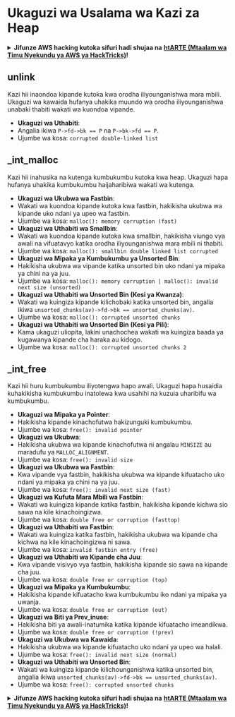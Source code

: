 # Ukaguzi wa Usalama wa Kazi za Heap

<details>

<summary><strong>Jifunze AWS hacking kutoka sifuri hadi shujaa na</strong> <a href="https://training.hacktricks.xyz/courses/arte"><strong>htARTE (Mtaalam wa Timu Nyekundu ya AWS ya HackTricks)</strong></a><strong>!</strong></summary>

Njia nyingine za kusaidia HackTricks:

* Ikiwa unataka kuona **kampuni yako ikitangazwa kwenye HackTricks** au **kupakua HackTricks kwa PDF** Angalia [**MIKAKATI YA USAJILI**](https://github.com/sponsors/carlospolop)!
* Pata [**bidhaa rasmi za PEASS & HackTricks**](https://peass.creator-spring.com)
* Gundua [**Familia ya PEASS**](https://opensea.io/collection/the-peass-family), mkusanyiko wetu wa kipekee wa [**NFTs**](https://opensea.io/collection/the-peass-family)
* **Jiunge na** 💬 [**Kikundi cha Discord**](https://discord.gg/hRep4RUj7f) au kikundi cha [**telegram**](https://t.me/peass) au **tufuate** kwenye **Twitter** 🐦 [**@hacktricks\_live**](https://twitter.com/hacktricks\_live)**.**
* **Shiriki mbinu zako za kuhack kwa kuwasilisha PRs kwa** [**HackTricks**](https://github.com/carlospolop/hacktricks) na [**HackTricks Cloud**](https://github.com/carlospolop/hacktricks-cloud) repos za github.

</details>

## unlink

Kazi hii inaondoa kipande kutoka kwa orodha iliyounganishwa mara mbili. Ukaguzi wa kawaida hufanya uhakika muundo wa orodha iliyounganishwa unabaki thabiti wakati wa kuondoa vipande.

* **Ukaguzi wa Uthabiti**:
* Angalia ikiwa `P->fd->bk == P` na `P->bk->fd == P`.
* Ujumbe wa kosa: `corrupted double-linked list`

## \_int\_malloc

Kazi hii inahusika na kutenga kumbukumbu kutoka kwa heap. Ukaguzi hapa hufanya uhakika kumbukumbu haijaharibiwa wakati wa kutenga.

* **Ukaguzi wa Ukubwa wa Fastbin**:
* Wakati wa kuondoa kipande kutoka kwa fastbin, hakikisha ukubwa wa kipande uko ndani ya upeo wa fastbin.
* Ujumbe wa kosa: `malloc(): memory corruption (fast)`
* **Ukaguzi wa Uthabiti wa Smallbin**:
* Wakati wa kuondoa kipande kutoka kwa smallbin, hakikisha viungo vya awali na vifuatavyo katika orodha iliyounganishwa mara mbili ni thabiti.
* Ujumbe wa kosa: `malloc(): smallbin double linked list corrupted`
* **Ukaguzi wa Mipaka ya Kumbukumbu ya Unsorted Bin**:
* Hakikisha ukubwa wa vipande katika unsorted bin uko ndani ya mipaka ya chini na ya juu.
* Ujumbe wa kosa: `malloc(): memory corruption | malloc(): invalid next size (unsorted)`
* **Ukaguzi wa Uthabiti wa Unsorted Bin (Kesi ya Kwanza)**:
* Wakati wa kuingiza kipande kilichobaki katika unsorted bin, angalia ikiwa `unsorted_chunks(av)->fd->bk == unsorted_chunks(av)`.
* Ujumbe wa kosa: `malloc(): corrupted unsorted chunks`
* **Ukaguzi wa Uthabiti wa Unsorted Bin (Kesi ya Pili)**:
* Kama ukaguzi uliopita, lakini unachochea wakati wa kuingiza baada ya kugawanya kipande cha haraka au kidogo.
* Ujumbe wa kosa: `malloc(): corrupted unsorted chunks 2`

## \_int\_free

Kazi hii huru kumbukumbu iliyotengwa hapo awali. Ukaguzi hapa husaidia kuhakikisha kumbukumbu inatolewa kwa usahihi na kuzuia uharibifu wa kumbukumbu.

* **Ukaguzi wa Mipaka ya Pointer**:
* Hakikisha kipande kinachofutwa hakizunguki kumbukumbu.
* Ujumbe wa kosa: `free(): invalid pointer`
* **Ukaguzi wa Ukubwa**:
* Hakikisha ukubwa wa kipande kinachofutwa ni angalau `MINSIZE` au maradufu ya `MALLOC_ALIGNMENT`.
* Ujumbe wa kosa: `free(): invalid size`
* **Ukaguzi wa Ukubwa wa Fastbin**:
* Kwa vipande vya fastbin, hakikisha ukubwa wa kipande kifuatacho uko ndani ya mipaka ya chini na ya juu.
* Ujumbe wa kosa: `free(): invalid next size (fast)`
* **Ukaguzi wa Kufuta Mara Mbili wa Fastbin**:
* Wakati wa kuingiza kipande katika fastbin, hakikisha kipande kichwa sio sawa na kile kinachoingizwa.
* Ujumbe wa kosa: `double free or corruption (fasttop)`
* **Ukaguzi wa Uthabiti wa Fastbin**:
* Wakati wa kuingiza katika fastbin, hakikisha ukubwa wa kipande cha kichwa na kile kinachoingizwa ni sawa.
* Ujumbe wa kosa: `invalid fastbin entry (free)`
* **Ukaguzi wa Uthabiti wa Kipande cha Juu**:
* Kwa vipande visivyo vya fastbin, hakikisha kipande sio sawa na kipande cha juu.
* Ujumbe wa kosa: `double free or corruption (top)`
* **Ukaguzi wa Mipaka ya Kumbukumbu**:
* Hakikisha kipande kifuatacho kwa kumbukumbu iko ndani ya mipaka ya uwanja.
* Ujumbe wa kosa: `double free or corruption (out)`
* **Ukaguzi wa Biti ya Prev\_inuse**:
* Hakikisha biti ya awali-inatumika katika kipande kifuatacho imeandikwa.
* Ujumbe wa kosa: `double free or corruption (!prev)`
* **Ukaguzi wa Ukubwa wa Kawaida**:
* Hakikisha ukubwa wa kipande kifuatacho uko ndani ya upeo wa halali.
* Ujumbe wa kosa: `free(): invalid next size (normal)`
* **Ukaguzi wa Uthabiti wa Unsorted Bin**:
* Wakati wa kuingiza kipande kilichounganishwa katika unsorted bin, angalia ikiwa `unsorted_chunks(av)->fd->bk == unsorted_chunks(av)`.
* Ujumbe wa kosa: `free(): corrupted unsorted chunks`

<details>

<summary><strong>Jifunze AWS hacking kutoka sifuri hadi shujaa na</strong> <a href="https://training.hacktricks.xyz/courses/arte"><strong>htARTE (Mtaalam wa Timu Nyekundu ya AWS ya HackTricks)</strong></a><strong>!</strong></summary>

Njia nyingine za kusaidia HackTricks:

* Ikiwa unataka kuona **kampuni yako ikitangazwa kwenye HackTricks** au **kupakua HackTricks kwa PDF** Angalia [**MIKAKATI YA USAJILI**](https://github.com/sponsors/carlospolop)!
* Pata [**bidhaa rasmi za PEASS & HackTricks**](https://peass.creator-spring.com)
* Gundua [**Familia ya PEASS**](https://opensea.io/collection/the-peass-family), mkusanyiko wetu wa kipekee wa [**NFTs**](https://opensea.io/collection/the-peass-family)
* **Jiunge na** 💬 [**Kikundi cha Discord**](https://discord.gg/hRep4RUj7f) au kikundi cha [**telegram**](https://t.me/peass) au **tufuate** kwenye **Twitter** 🐦 [**@hacktricks\_live**](https://twitter.com/hacktricks\_live)**.**
* **Shiriki mbinu zako za kuhack kwa kuwasilisha PRs kwa** [**HackTricks**](https://github.com/carlospolop/hacktricks) na [**HackTricks Cloud**](https://github.com/carlospolop/hacktricks-cloud) repos za github.

</details>

